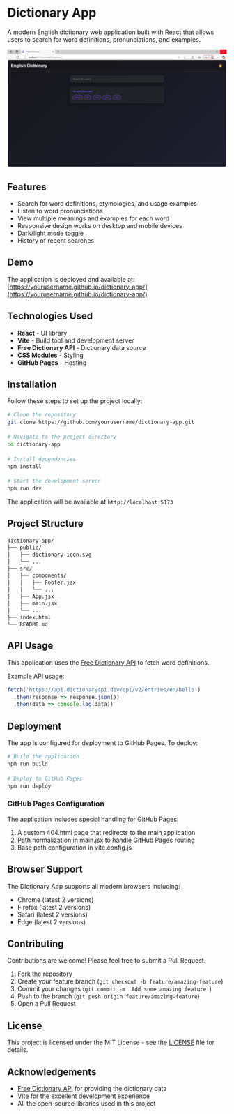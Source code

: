 # Dictionary App

A modern English dictionary web application built with React that allows users to search for word definitions, pronunciations, and examples.

![Dictionary App Screenshot](./ScreenShots/DarkModeOutput.JPG)

## Features

- Search for word definitions, etymologies, and usage examples
- Listen to word pronunciations
- View multiple meanings and examples for each word
- Responsive design works on desktop and mobile devices
- Dark/light mode toggle
- History of recent searches

## Demo

The application is deployed and available at: [https://yourusername.github.io/dictionary-app/](https://yourusername.github.io/dictionary-app/)

## Technologies Used

- **React** - UI library
- **Vite** - Build tool and development server
- **Free Dictionary API** - Dictionary data source
- **CSS Modules** - Styling
- **GitHub Pages** - Hosting

## Installation

Follow these steps to set up the project locally:

```bash
# Clone the repository
git clone https://github.com/yourusername/dictionary-app.git

# Navigate to the project directory
cd dictionary-app

# Install dependencies
npm install

# Start the development server
npm run dev
```

The application will be available at `http://localhost:5173`

## Project Structure

```
dictionary-app/
├── public/
│   ├── dictionary-icon.svg
│   └── ...
├── src/
│   ├── components/
│   │   ├── Footer.jsx
│   │   └── ...
│   ├── App.jsx
│   ├── main.jsx
│   └── ...
├── index.html
└── README.md
```

## API Usage

This application uses the [Free Dictionary API](https://dictionaryapi.dev/) to fetch word definitions.

Example API usage:

```javascript
fetch('https://api.dictionaryapi.dev/api/v2/entries/en/hello')
  .then(response => response.json())
  .then(data => console.log(data))
```

## Deployment

The app is configured for deployment to GitHub Pages. To deploy:

```bash
# Build the application
npm run build

# Deploy to GitHub Pages
npm run deploy
```

### GitHub Pages Configuration

The application includes special handling for GitHub Pages:

1. A custom 404.html page that redirects to the main application
2. Path normalization in main.jsx to handle GitHub Pages routing
3. Base path configuration in vite.config.js

## Browser Support

The Dictionary App supports all modern browsers including:

- Chrome (latest 2 versions)
- Firefox (latest 2 versions)
- Safari (latest 2 versions)
- Edge (latest 2 versions)

## Contributing

Contributions are welcome! Please feel free to submit a Pull Request.

1. Fork the repository
2. Create your feature branch (`git checkout -b feature/amazing-feature`)
3. Commit your changes (`git commit -m 'Add some amazing feature'`)
4. Push to the branch (`git push origin feature/amazing-feature`)
5. Open a Pull Request

## License

This project is licensed under the MIT License - see the [LICENSE](LICENSE) file for details.

## Acknowledgements

- [Free Dictionary API](https://dictionaryapi.dev/) for providing the dictionary data
- [Vite](https://vitejs.dev/) for the excellent development experience
- All the open-source libraries used in this project

